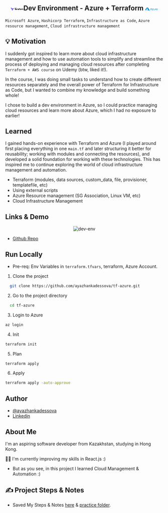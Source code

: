 <h2 align="center">
 <img src="screenshots/1280px-Terraform_Logo.svg.png" width="40">Dev Environment - Azure +  Terraform <img src="screenshots/Microsoft_Azure_Logo.png" alt="OpenAI Logo" width="40"> 
</h2>

`Microsoft Azure`, `Hashicorp Terraform`, `Infrastructure as Code`, `Azure resource management`, `Cloud infrastructure management`

## 💡 Motivation

I suddenly got inspired to learn more about cloud infrastructure management and how to use automation tools to simplify and streamline the process of deploying and managing cloud resources after completing `Terraform + AWS course` on Udemy (btw, liked it!).

In the course, I was doing small tasks to understand how to create different resources separately and the overall power of Terraform for Infrastructure as Code, but I wanted to combine my knowledge and build something whole!

I chose to build a dev environment in Azure, so I could practice managing cloud resources and learn more about Azure, which I had no exposure to earlier!

## Learned

I gained hands-on experience with Terraform and Azure (I played around first placing everything in one `main.tf` and later structuring it better for reusability; working with modules and connecting the resources), and developed a solid foundation for working with these technologies. This has inspired me to continue exploring the world of cloud infrastructure management and automation.

- Terraform (modules, data sources, custom_data, file, provisioner, templatefile, etc)
- Using external scripts
- Azure Resource management (SG Association, Linux VM, etc)
- Cloud Infrastructure Management

## Links & Demo

<p align="center">
  <img src="https://github.com/ayazhankadessova/tf-azure/assets/86869537/34ccf031-aa03-4327-a0ef-4a2d3542d5a8" alt="dev-env" width="500"/>
</p>

- [Github Repo](https://github.com/ayazhankadessova/tf-azure)

## Run Locally

- Pre-req: Env Variables in `terraform.tfvars`, terraform, Azure Account.

1. Clone the project

```bash
  git clone https://github.com/ayazhankadessova/tf-azure.git
```

2. Go to the project directory

```bash
  cd tf-azure
```

3. Login to Azure

```bash
az login
```

4. Init

```bash
terraform init
```

5. Plan

```bash
terraform apply
```

6. Apply

```bash
terraform apply -auto-approve
```

## Author

- [@ayazhankadessova](https://github.com/ayazhankadessova)
- [Linkedin](https://www.linkedin.com/in/ayazhankad/)

## About Me

I'm an aspiring software developer from Kazakhstan, studying in Hong Kong.

👩‍💻 I'm currently improving my skills in React.js :)

- But as you see, in this project I learned Cloud Management & Automation :)

## ✍️ Project Steps & Notes

- Saved My Steps & Notes [here](https://github.com/ayazhankadessova/customized-meme-generator/blob/main/myNotes.md) & [practice folder](https://github.com/ayazhankadessova/customized-meme-generator/tree/main/practice).
